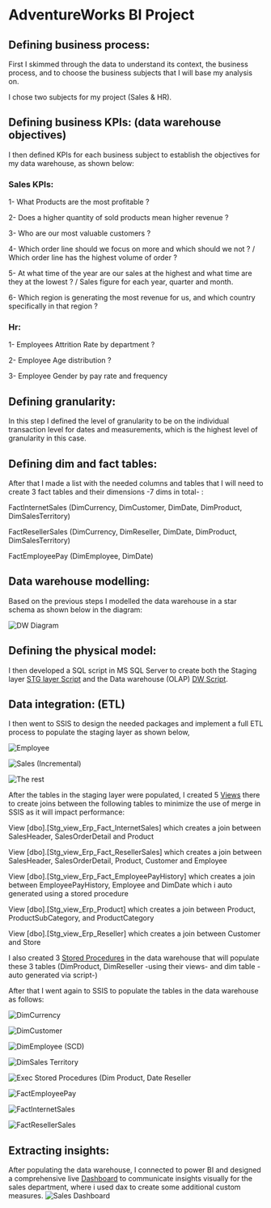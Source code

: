 # AdventureWorks BI Project

## Defining business process:

First I skimmed through the data to understand its context, the business process, and to choose the business subjects that I will base my analysis on.

I chose two subjects for my project (Sales & HR).

## Defining business KPIs: (data warehouse objectives)

I then defined KPIs for each business subject to establish the objectives for my data warehouse, as shown below:

### Sales KPIs:

1- What Products are the most profitable ?

2- Does a higher quantity of sold products mean higher revenue ?

3- Who are our most valuable customers ?

4- Which order line should we focus on more and which should we not ? / Which order line has the highest volume of order ?

5- At what time of the year are our sales at the highest and what time are they at the lowest ? / Sales figure for each year, quarter and month.

6- Which region is generating the most revenue for us, and which country specifically in that region ?

### Hr:

1- Employees Attrition Rate by department ?

2- Employee Age distribution ?

3- Employee Gender by pay rate and frequency


## Defining granularity:

In this step I defined the level of granularity to be on the individual transaction level for dates and measurements, which is the highest level of granularity in this case.

## Defining dim and fact tables:

After that I made a list with the needed columns and tables that I will need to create 3 fact tables and their dimensions -7 dims in total- :

FactInternetSales (DimCurrency, DimCustomer, DimDate, DimProduct, DimSalesTerritory)

FactResellerSales (DimCurrency, DimReseller, DimDate, DimProduct, DimSalesTerritory)

FactEmployeePay (DimEmployee, DimDate)

## Data warehouse modelling:

Based on the previous steps I modelled the data warehouse in a star schema as shown below in the diagram:

![DW Diagram](https://github.com/Bassel8/Adventure-Works-Project/assets/128324838/0ad36b21-2328-4edc-8bc0-a246232048f9)

## Defining the physical model:

I then developed a SQL script in MS SQL Server to create both the Staging layer [STG layer Script](https://github.com/Bassel8/Adventure-Works-Project/blob/main/AW%20Project/SQL%20Script/STG%20creation.sql) and the Data warehouse (OLAP) [DW Script](https://github.com/Bassel8/Adventure-Works-Project/blob/main/AW%20Project/SQL%20Script/DW%20creation.sql). 

## Data integration: (ETL)

I then went to SSIS to design the needed packages and implement a full ETL process to populate the staging layer as shown below, 

![Employee](https://github.com/Bassel8/Adventure-Works-Project/assets/128324838/e5e4b04a-b993-42e8-bd78-4e6b8b7e96ba)

![Sales (Incremental)](https://github.com/Bassel8/Adventure-Works-Project/assets/128324838/ce3c139b-efb5-4c27-8076-4480dd297086)

![The rest](https://github.com/Bassel8/Adventure-Works-Project/assets/128324838/45a663a4-b122-4477-9036-f26f047357c0)




After the tables in the staging layer were populated, I created 5 [Views](https://github.com/Bassel8/Adventure-Works-Project/blob/main/AW%20Project/SQL%20Script/Views.sql) there to create joins between the following tables to minimize the use of merge in SSIS as it will impact performance: 

View [dbo].[Stg_view_Erp_Fact_InternetSales] which creates a join between SalesHeader, SalesOrderDetail and Product

View [dbo].[Stg_view_Erp_Fact_ResellerSales] which creates a join between SalesHeader, SalesOrderDetail, Product, Customer and Employee

View [dbo].[Stg_view_Erp_Fact_EmployeePayHistory] which creates a join between EmployeePayHistory, Employee and DimDate which i auto generated using a stored procedure

View [dbo].[Stg_view_Erp_Product] which creates a join between Product, ProductSubCategory, and ProductCategory

View [dbo].[Stg_view_Erp_Reseller] which creates a join between Customer and Store




I also created 3 [Stored Procedures](https://github.com/Bassel8/Adventure-Works-Project/blob/main/AW%20Project/SQL%20Script/Stored%20Procedure.sql) in the data warehouse that will populate these 3 tables (DimProduct, DimReseller -using their views- and dim table -auto generated via script-)




After that I went again to SSIS to populate the tables in the data warehouse as follows:

![DimCurrency](https://github.com/Bassel8/Adventure-Works-Project/assets/128324838/5ed8daee-bbca-48db-bb41-5073b68b3fb0)

![DimCustomer](https://github.com/Bassel8/Adventure-Works-Project/assets/128324838/9f742aea-5fa4-4cb1-97cf-e2ecf3c74b7e)

![DimEmployee (SCD)](https://github.com/Bassel8/Adventure-Works-Project/assets/128324838/9f3acfa5-2a24-40c3-b13a-7a18b38eb689)

![DimSales Territory](https://github.com/Bassel8/Adventure-Works-Project/assets/128324838/e869b396-acc5-4bad-ba21-07f1931362c2)

![Exec Stored Procedures (Dim Product, Date   Reseller](https://github.com/Bassel8/Adventure-Works-Project/assets/128324838/250bd0fe-ce21-46cd-9a69-36e32412eaf7)

![FactEmployeePay](https://github.com/Bassel8/Adventure-Works-Project/assets/128324838/442a623e-4e0f-4f3a-8c6d-91911a383615)

![FactInternetSales](https://github.com/Bassel8/Adventure-Works-Project/assets/128324838/e6476718-aef7-4f8f-8542-dcb454f983a4)

![FactResellerSales](https://github.com/Bassel8/Adventure-Works-Project/assets/128324838/2843427b-41a4-42c4-8252-fc23789d0a9f)

## Extracting insights:

After populating the data warehouse, I connected to power BI and designed a comprehensive live [Dashboard](https://app.powerbi.com/view?r=eyJrIjoiODQyMWRkY2YtNjAwNS00ZjIyLWE4YjYtMjM2MGFiZDcwY2YzIiwidCI6ImRmODY3OWNkLWE4MGUtNDVkOC05OWFjLWM4M2VkN2ZmOTVhMCJ9) to communicate insights visually for the sales department, where i used dax to create some additional custom measures.
![Sales Dashboard](https://github.com/Bassel8/Adventure-Works-Project/assets/128324838/8e29f111-e01c-46a4-a393-a94eccd727b7)


